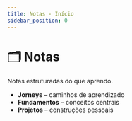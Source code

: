 ```yaml
---
title: Notas - Início
sidebar_position: 0
---
```


# 🗂️ Notas

Notas estruturadas do que aprendo.

- **Jorneys** – caminhos de aprendizado
- **Fundamentos** – conceitos centrais
- **Projetos** – construções pessoais
